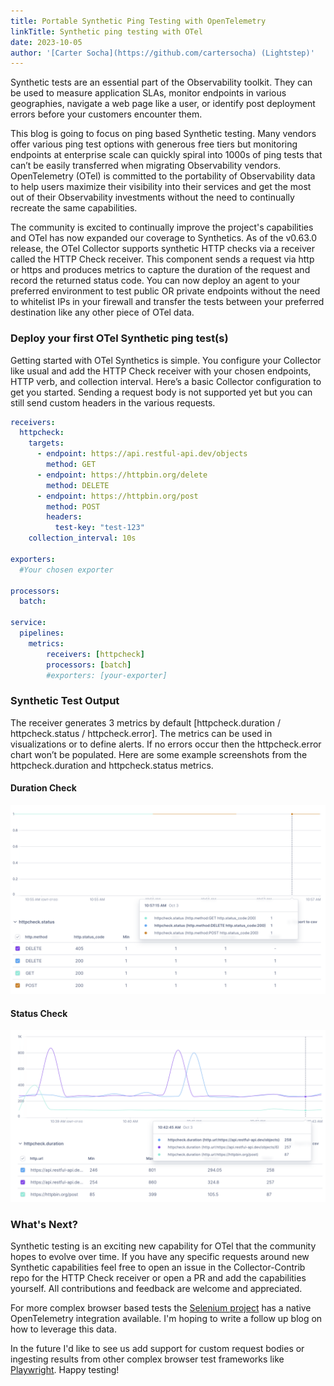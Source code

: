 ```yaml
---
title: Portable Synthetic Ping Testing with OpenTelemetry
linkTitle: Synthetic ping testing with OTel
date: 2023-10-05
author: '[Carter Socha](https://github.com/cartersocha) (Lightstep)'
---
```


Synthetic tests are an essential part of the Observability toolkit. They can be
used to measure application SLAs, monitor endpoints in various geographies,
navigate a web page like a user, or identify post deployment errors before your
customers encounter them.

This blog is going to focus on ping based Synthetic testing. Many vendors offer
various ping test options with generous free tiers but monitoring endpoints at
enterprise scale can quickly spiral into 1000s of ping tests that can’t be
easily transferred when migrating Observability vendors. OpenTelemetry (OTel) is
committed to the portability of Observability data to help users maximize their
visibility into their services and get the most out of their Observability
investments without the need to continually recreate the same capabilities.

The community is excited to continually improve the project's capabilities and
OTel has now expanded our coverage to Synthetics. As of the v0.63.0 release, the
OTel Collector supports synthetic HTTP checks via a receiver called the HTTP
Check receiver. This component sends a request via http or https and produces
metrics to capture the duration of the request and record the returned status
code. You can now deploy an agent to your preferred environment to test public
OR private endpoints without the need to whitelist IPs in your firewall and
transfer the tests between your preferred destination like any other piece of
OTel data.

### Deploy your first OTel Synthetic ping test(s)

Getting started with OTel Synthetics is simple. You configure your Collector
like usual and add the HTTP Check receiver with your chosen endpoints, HTTP
verb, and collection interval. Here’s a basic Collector configuration to get you
started. Sending a request body is not supported yet but you can still send
custom headers in the various requests.

```yaml
receivers:
  httpcheck:
    targets:
      - endpoint: https://api.restful-api.dev/objects
        method: GET
      - endpoint: https://httpbin.org/delete
        method: DELETE
      - endpoint: https://httpbin.org/post
        method: POST
        headers:
          test-key: "test-123"
    collection_interval: 10s

exporters:
  #Your chosen exporter

processors:
  batch:

service:
  pipelines:
    metrics:
        receivers: [httpcheck]
        processors: [batch]
        #exporters: [your-exporter]
```

### Synthetic Test Output

The receiver generates 3 metrics by default [httpcheck.duration /
httpcheck.status / httpcheck.error]. The metrics can be used in visualizations
or to define alerts. If no errors occur then the httpcheck.error chart won’t be
populated. Here are some example screenshots from the httpcheck.duration and
httpcheck.status metrics.

#### Duration Check

![Synthetic duration check result](httpcheck-duration.png 'Synthetic duration check result')

#### Status Check

![Synthetic status check result](httpcheck-status.png 'Synthetic status check result')

### What's Next?

Synthetic testing is an exciting new capability for OTel that the community
hopes to evolve over time. If you have any specific requests around new
Synthetic capabilities feel free to open an issue in the Collector-Contrib repo
for the HTTP Check receiver or open a PR and add the capabilities yourself. All
contributions and feedback are welcome and appreciated.

For more complex browser based tests the [Selenium
project](https://www.selenium.dev/documentation/grid/advanced_features/observability/)
has a native OpenTelemetry integration available. I'm hoping to write a follow
up blog on how to leverage this data.

In the future I'd like to see us add support for custom request bodies or
ingesting results from other complex browser test frameworks like
[Playwright](https://playwright.dev/). Happy testing!
